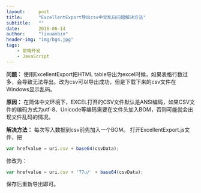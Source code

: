 ```yaml
---
layout:     post
title:      "ExcellentExport导出csv中文乱码问题解决方法"
subtitle:   ""
date:       2016-06-14
author:     "lixuanbin"
header-img: "img/bg4.jpg"
tags:
    - 前端开发
    - JavaScript
---
```


**问题：**
使用ExcellentExport把HTML table导出为excel时候，如果表格行数过多，会导致无法导出。改为csv可以导出成功，但是下载下来的csv文件在Windows显示乱码。

**原因：**
在简体中文环境下，EXCEL打开的CSV文件默认是ANSI编码，如果CSV文件的编码方式为utf-8、Unicode等编码需要在文件头加入BOM，否则可能就会出现文件乱码的情况。

**解决方法：**
每次写入数据到csv前先加入一个BOM。
打开ExcellentExport.js文件，把

```javascript
var hrefvalue = uri.csv + base64(csvData);
```

修改为：

```javascript
var hrefvalue = uri.csv + '77u/' + base64(csvData);
```
保存后重新导出即可。